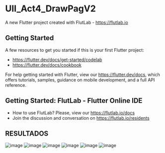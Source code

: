 # UII_Act4_DrawPagV2

A new Flutter project created with FlutLab - https://flutlab.io

## Getting Started

A few resources to get you started if this is your first Flutter project:

- https://flutter.dev/docs/get-started/codelab
- https://flutter.dev/docs/cookbook

For help getting started with Flutter, view our
https://flutter.dev/docs, which offers tutorials,
samples, guidance on mobile development, and a full API reference.

## Getting Started: FlutLab - Flutter Online IDE

- How to use FlutLab? Please, view our https://flutlab.io/docs
- Join the discussion and conversation on https://flutlab.io/residents
## RESULTADOS
![image](https://github.com/MendezD128/Actividad10/assets/143744206/7f91e141-54a1-4c1a-90b1-6fc580c09f3d)
![image](https://github.com/MendezD128/Actividad10/assets/143744206/6f2e5307-a06c-4984-91dc-570b9089157b)
![image](https://github.com/MendezD128/Actividad10/assets/143744206/335897d8-a11c-4a51-a3fd-e3b4b524d988)
![image](https://github.com/MendezD128/Actividad10/assets/143744206/1b6d4740-668c-486e-938b-6ae829234cf8)
![image](https://github.com/MendezD128/Actividad10/assets/143744206/1ea5992d-81bf-4781-8413-b37287146482)
![image](https://github.com/MendezD128/Actividad10/assets/143744206/f7373ab3-6f25-46b4-8ca2-37b82714c94d)
